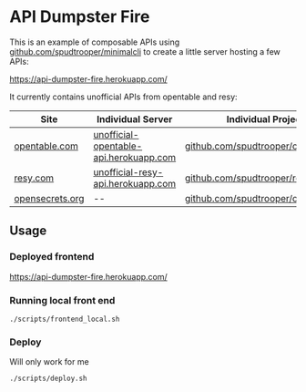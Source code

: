 # API Dumpster Fire

This is an example of composable APIs using [github.com/spudtrooper/minimalcli](https://github.com/spudtrooper/minimalcli) to create a little server hosting a few APIs:

https://api-dumpster-fire.herokuapp.com/

It currently contains unofficial APIs from opentable and resy:

| Site                                      | Individual Server                                                                         | Individual Project                                                               |
| ----------------------------------------- | ----------------------------------------------------------------------------------------- | -------------------------------------------------------------------------------- |
| [opentable.com](http://opentable.com)     | [unofficial-opentable-api.herokuapp.com](https://unofficial-opentable-api.herokuapp.com/) | [github.com/spudtrooper/opentable](https://github.com/spudtrooper/opentable)     |
| [resy.com](http://opentable.com)          | [unofficial-resy-api.herokuapp.com](https://unofficial-resy-api.herokuapp.com/)           | [github.com/spudtrooper/resy](https://github.com/spudtrooper/resy)               |
| [opensecrets.org](http://opensecrets.org) | --                                                                                        | [github.com/spudtrooper/opensecrets](https://github.com/spudtrooper/opensecrets) |

## Usage

### Deployed frontend

https://api-dumpster-fire.herokuapp.com/

### Running local front end

```
./scripts/frontend_local.sh
```

### Deploy

Will only work for me

```
./scripts/deploy.sh
```